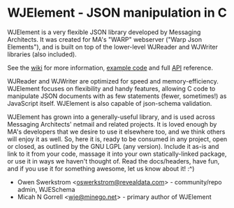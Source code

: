 WJElement - JSON manipulation in C
==================================

WJElement is a very flexible JSON library developed by Messaging Architects.
It was created for MA's "WARP" webserver ("Warp Json Elements"), and is built
on top of the lower-level WJReader and WJWriter libraries (also included).

See the [wiki](https://github.com/netmail-open/wjelement/wiki) for more information,
[example code](https://github.com/netmail-open/wjelement/wiki/WJElement-Example)
and full [API](https://github.com/netmail-open/wjelement/wiki/WJElement-API) reference.

WJReader and WJWriter are optimized for speed and memory-efficiency.
WJElement focuses on flexibility and handy features, allowing C code to
manipulate JSON documents with as few statements (fewer, sometimes!) as
JavaScript itself.  WJElement is also capable of json-schema validation.

WJElement has grown into a generally-useful library, and is used across
Messaging Architects' netmail and related projects.  It is loved enough by
MA's developers that we desire to use it elsewhere too, and we think others
will enjoy it as well.  So, here it is, ready to be consumed in any project,
open or closed, as outlined by the GNU LGPL (any version).  Include it as-is
and link to it from your code, massage it into your own statically-linked
package, or use it in ways we haven't thought of.  Read the docs/headers, have
fun, and if you use it for something awesome, let us know about it!  :^)


* Owen Swerkstrom <<oswerkstrom@revealdata.com>> - community/repo admin, WJESchema
* Micah N Gorrell <<wje@minego.net>> - primary author of WJElement
